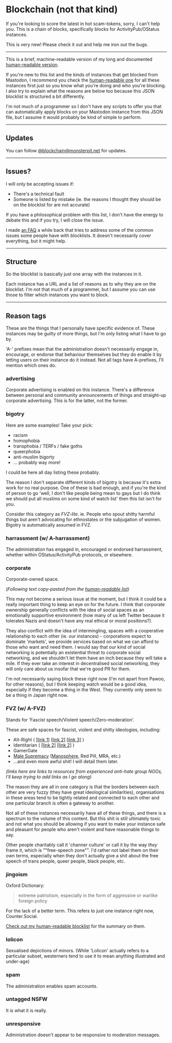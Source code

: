 # Blockchain (not that kind)

If you're looking to score the latest in hot scam-tokens, sorry, I can't help you. This is a chain of blocks, specifically blocks for ActivityPub/OStatus instances.

This is very new! Please check it out and help me iron out the bugs.

---

This is a brief, machine-readable version of my long and documented [human-readable version](http://telegra.ph/Instances-to-silencesuspend-on-Mastodon-06-23).

If you're new to this list and the kinds of instances that get blocked from Mastodon, I recommend you check the [human-readable one](http://telegra.ph/Instances-to-silencesuspend-on-Mastodon-06-23) for all these instances first just so you know what you're doing and who you're blocking. I also try to explain what the reasons are below  too because this JSON blocklist is structured a bit differently.

I'm not much of a programmer so I don't have any scripts to offer you that can automatically apply blocks on your Mastodon instance from this JSON file, but I assume it would probably be kind of simple to perform.

---

## Updates

You can follow [@blockchain@monsterpit.net](https://monsterpit.net/@blockchain) for updates.

---

## Issues?

I will only be accepting issues if:

- There's a technical fault
- Someone is listed by mistake (ie. the reasons I thought they should be on the blocklist for are not accurate)

If you have a philosophical problem with this list, I don't have the energy to debate this and if you try, I will close the issue. 

I made [an FAQ](http://telegra.ph/MastodonOStatus-Instance-Blocking-FAQ-06-24) a while back that tries to address some of the common issues some people have with blocklists. It doesn't necessarily cover everything, but it might help.

---

## Structure

So the blocklist is basically just one array with the instances in it.

Each instance has a URL and a list of reasons as to why they are on the blocklist. I'm not that much of a programmer, but I assume you can use those to filter which instances you want to block.


---


## Reason tags
These are the things that I personally have specific evidence of. These instances may be guilty of more things, but I'm only listing what I have to go by.

'A-' prefixes mean that the administration doesn't necessarily engage in, encourage, or endorse that behaviour themselves but they do enable it by letting users on their instance do it instead. Not all tags have A-prefixes, I'll mention which ones do.


### advertising

Corporate advertising is enabled on this instance. There's a difference between personal and community announcements of things and straight-up corporate advertising. This is for the latter, not the former.

### bigotry

Here are some examples! Take your pick:

- racism
- homophobia
- transphobia / TERFs / fake goths
- queerphobia
- anti-muslim bigorty
- ... probably way more!

I could be here all day listing these probably.

The reason I don't separate different kinds of bigotry is because it's extra work for no real purpose. One of these is bad enough, and if you're the kind of person to go 'well, I don't like people being mean to gays but I do think we should put all muslims on some kind of watch list' then this list isn't for you.

Consider this category as *FVZ-lite*. ie. People who spout shitty harmful things but aren't advocating for ethnostates or the subjugation of women. Bigotry is automatically assumed in FVZ.


### harrassment (w/ A-harrassment)

The administration has engaged in, encouraged or endorsed harrassment, whether within OStatus/ActivityPub protocols, or elsewhere.

### corporate

Corporate-owned space.

(*Following text copy-pasted from the [human-readable list](http://telegra.ph/Instances-to-silencesuspend-on-Mastodon-06-23)*)

This may not become a serious issue at the moment, but I think it could be a really important thing to keep an eye on for the future. I think that corporate ownership generally conflicts with the idea of social spaces as an emotionally supportive environment (how many of us left Twitter because it tolerates Nazis and doesn't have any real ethical or moral positions?). 

They also conflict with the idea of intermingling, spaces with a cooperative relationship to each other (ie. our instances) - corporations expect to dominate 'markets', we provide services based on what we can afford to those who want and need them. I would say that our kind of social networking is potentially an existential threat to corporate social networking, and we shouldn't let them have an inch because they will take a mile. If they ever take an interest in decentralised social networking, they will only care about us insofar that we're good PR for them.

I'm not necessarily saying block these right now (I'm not apart from Pawoo, for other reasons), but I think keeping watch would be a good idea, especially if they become a thing in the West. They currently only seem to be a thing in Japan right now.


### FVZ (w/ A-FVZ)

Stands for 'Fascist speech/Violent speech/Zero-moderation'. 

These are safe spaces for fascist, violent and shitty ideologies, including:




- Alt-Right ( [[link 1]](http://www.hopenothate.org.uk/wp-content/uploads/2017/07/Defend-Europe-Briefing_210717.pdf) [[link 2]](http://www.hopenothate.org.uk/2017/10/31/explained-identitarian-movement-alt-right/) [[link 3]](https://alternativeright.hopenothate.com/) )
- Identitarian ( [[link 2]](https://www.splcenter.org/hatewatch/2015/10/12/american-racists-work-spread-%E2%80%98identitarian%E2%80%99-ideology) [[link 2]](http://www.hopenothate.org.uk/2017/10/31/explained-identitarian-movement-alt-right/) )
- GamerGate
- [Male Supremacy](https://www.splcenter.org/fighting-hate/extremist-files/ideology/male-supremacy) ([Manosphere](http://www.hopenothate.org.uk/2017/10/24/hope-not-hate-explains-manosphere/), Red Pill, MRA, etc.)
- ...and even more awful shit! I will detail them later.

*(links here are links to resources from experienced anti-hate group NGOs, I'll keep trying to add links as I go along)*

The reason they are all in one category is that the borders between each other are very fuzzy (they have great ideological similarities), organisations in these areas tend to be tightly related and connected to each other and one particular branch is often a gateway to another.

Not all of these instances necessarily have all of these things, and there is a spectrum to the volume of this content. But this shit is still ultimately toxic and not what you should be allowing if you want to make your instance safe and pleasant for people who aren't violent and have reasonable things to say.


Other people charitably call it 'channer culture' or call it by the way *they* frame it, which is ""free-speech zone"". I'd rather not label them on their own terms, especially when they don't actually give a shit about the free speech of trans people, queer people, black people, etc.


### jingoism

Oxford Dictionary:

> extreme patriotism, especially in the form of aggressive or warlike foreign policy

For the lack of a better term. This refers to just one instance right now, Counter.Social.

[Check out my human-readable blocklist](http://telegra.ph/Instances-to-silencesuspend-on-Mastodon-06-23) for the summary on them.

### lolicon

Sexualised depictions of minors. (While 'Lolicon' actually refers to a particular subset, westerners tend to use it to mean anything illustrated and under-age)

### spam

The administration enables spam accounts.

### untagged NSFW

It is what it is really.

### unresponsive

Administration doesn't appear to be responsive to moderation messages.